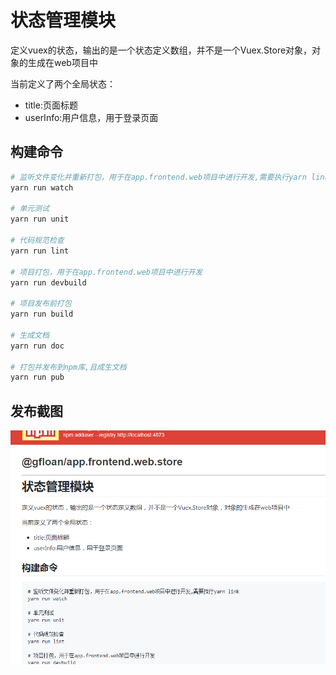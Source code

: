 # 状态管理模块

定义vuex的状态，输出的是一个状态定义数组，并不是一个Vuex.Store对象，对象的生成在web项目中

当前定义了两个全局状态：
* title:页面标题
* userInfo:用户信息，用于登录页面

## 构建命令

``` bash
# 监听文件变化并重新打包，用于在app.frontend.web项目中进行开发,需要执行yarn link
yarn run watch

# 单元测试
yarn run unit

# 代码规范检查
yarn run lint

# 项目打包，用于在app.frontend.web项目中进行开发
yarn run devbuild

# 项目发布前打包
yarn run build

# 生成文档
yarn run doc

# 打包并发布到npm库,且成生文档
yarn run pub
```

## 发布截图
![store.png](./image/store.png)